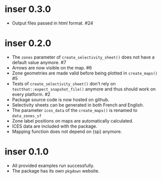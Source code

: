 # inser 0.3.0

* Output files passed in html format. #24

# inser 0.2.0

* The `zones` parameter of `create_selectivity_sheet()` does not have a default value anymore. #7
* Arrows are now visible on the map. #6
* Zone geometries are made valid before being plotted in `create_maps()` #5
* Tests of `create_selectivity_sheet()` don't rely on `testthat::expect_snapshot_file()` anymore and thus 
should work on every platform. #2
* Package source code is now hosted on github.
* Selectivity sheets can be generated in both French and English.
* The parameter `ices_data` of the `create_maps()` is renamed to `data_zones_sf`
* Zone label positions on maps are automatically calculated.
* ICES data are included with the package.
* Mapping function does not depend on {sp} anymore.


# inser 0.1.0

* All provided examples run successfully.
* The package has its own `pkgdown` website.
